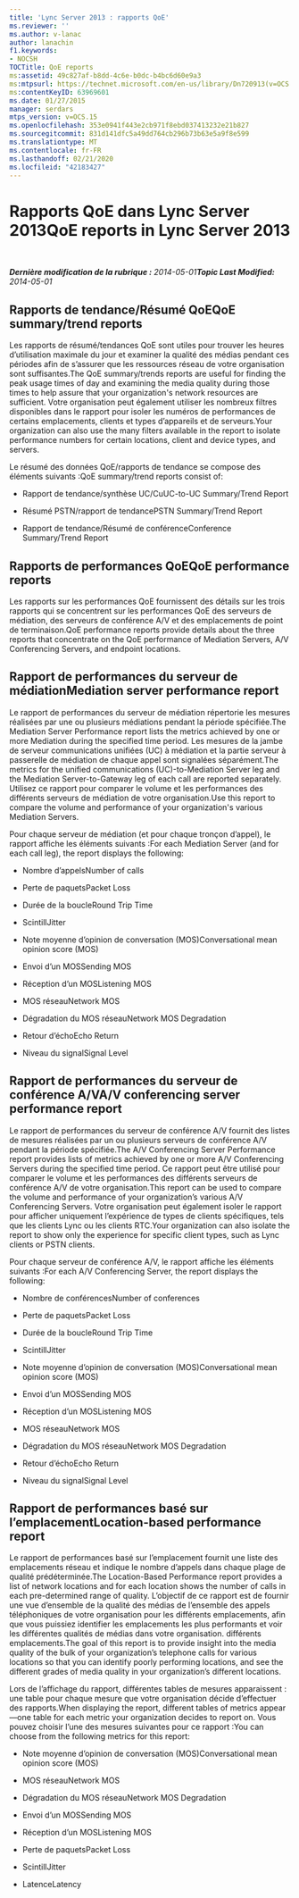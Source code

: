 ```yaml
---
title: 'Lync Server 2013 : rapports QoE'
ms.reviewer: ''
ms.author: v-lanac
author: lanachin
f1.keywords:
- NOCSH
TOCTitle: QoE reports
ms:assetid: 49c827af-b8dd-4c6e-b0dc-b4bc6d60e9a3
ms:mtpsurl: https://technet.microsoft.com/en-us/library/Dn720913(v=OCS.15)
ms:contentKeyID: 63969601
ms.date: 01/27/2015
manager: serdars
mtps_version: v=OCS.15
ms.openlocfilehash: 353e0941f443e2cb971f8ebd037413232e21b827
ms.sourcegitcommit: 831d141dfc5a49dd764cb296b73b63e5a9f8e599
ms.translationtype: MT
ms.contentlocale: fr-FR
ms.lasthandoff: 02/21/2020
ms.locfileid: "42183427"
---
```

<div data-xmlns="http://www.w3.org/1999/xhtml">

<div class="topic" data-xmlns="http://www.w3.org/1999/xhtml" data-msxsl="urn:schemas-microsoft-com:xslt" data-cs="https://msdn.microsoft.com/">

<div data-asp="https://msdn2.microsoft.com/asp">

# <a name="qoe-reports-in-lync-server-2013"></a><span data-ttu-id="18ee7-102">Rapports QoE dans Lync Server 2013</span><span class="sxs-lookup"><span data-stu-id="18ee7-102">QoE reports in Lync Server 2013</span></span>

</div>

<div id="mainSection">

<div id="mainBody">

<span> </span>

<span data-ttu-id="18ee7-103">_**Dernière modification de la rubrique :** 2014-05-01_</span><span class="sxs-lookup"><span data-stu-id="18ee7-103">_**Topic Last Modified:** 2014-05-01_</span></span>

<div>

## <a name="qoe-summarytrend-reports"></a><span data-ttu-id="18ee7-104">Rapports de tendance/Résumé QoE</span><span class="sxs-lookup"><span data-stu-id="18ee7-104">QoE summary/trend reports</span></span>

<span data-ttu-id="18ee7-105">Les rapports de résumé/tendances QoE sont utiles pour trouver les heures d’utilisation maximale du jour et examiner la qualité des médias pendant ces périodes afin de s’assurer que les ressources réseau de votre organisation sont suffisantes.</span><span class="sxs-lookup"><span data-stu-id="18ee7-105">The QoE summary/trends reports are useful for finding the peak usage times of day and examining the media quality during those times to help assure that your organization's network resources are sufficient.</span></span> <span data-ttu-id="18ee7-106">Votre organisation peut également utiliser les nombreux filtres disponibles dans le rapport pour isoler les numéros de performances de certains emplacements, clients et types d’appareils et de serveurs.</span><span class="sxs-lookup"><span data-stu-id="18ee7-106">Your organization can also use the many filters available in the report to isolate performance numbers for certain locations, client and device types, and servers.</span></span>

<span data-ttu-id="18ee7-107">Le résumé des données QoE/rapports de tendance se compose des éléments suivants :</span><span class="sxs-lookup"><span data-stu-id="18ee7-107">QoE summary/trend reports consist of:</span></span>

  - <span data-ttu-id="18ee7-108">Rapport de tendance/synthèse UC/Cu</span><span class="sxs-lookup"><span data-stu-id="18ee7-108">UC-to-UC Summary/Trend Report</span></span>

  - <span data-ttu-id="18ee7-109">Résumé PSTN/rapport de tendance</span><span class="sxs-lookup"><span data-stu-id="18ee7-109">PSTN Summary/Trend Report</span></span>

  - <span data-ttu-id="18ee7-110">Rapport de tendance/Résumé de conférence</span><span class="sxs-lookup"><span data-stu-id="18ee7-110">Conference Summary/Trend Report</span></span>

</div>

<div>

## <a name="qoe-performance-reports"></a><span data-ttu-id="18ee7-111">Rapports de performances QoE</span><span class="sxs-lookup"><span data-stu-id="18ee7-111">QoE performance reports</span></span>

<span data-ttu-id="18ee7-112">Les rapports sur les performances QoE fournissent des détails sur les trois rapports qui se concentrent sur les performances QoE des serveurs de médiation, des serveurs de conférence A/V et des emplacements de point de terminaison.</span><span class="sxs-lookup"><span data-stu-id="18ee7-112">QoE performance reports provide details about the three reports that concentrate on the QoE performance of Mediation Servers, A/V Conferencing Servers, and endpoint locations.</span></span>

</div>

<div>

## <a name="mediation-server-performance-report"></a><span data-ttu-id="18ee7-113">Rapport de performances du serveur de médiation</span><span class="sxs-lookup"><span data-stu-id="18ee7-113">Mediation server performance report</span></span>

<span data-ttu-id="18ee7-114">Le rapport de performances du serveur de médiation répertorie les mesures réalisées par une ou plusieurs médiations pendant la période spécifiée.</span><span class="sxs-lookup"><span data-stu-id="18ee7-114">The Mediation Server Performance report lists the metrics achieved by one or more Mediation during the specified time period.</span></span> <span data-ttu-id="18ee7-115">Les mesures de la jambe de serveur communications unifiées (UC) à médiation et la partie serveur à passerelle de médiation de chaque appel sont signalées séparément.</span><span class="sxs-lookup"><span data-stu-id="18ee7-115">The metrics for the unified communications (UC)-to-Mediation Server leg and the Mediation Server-to-Gateway leg of each call are reported separately.</span></span> <span data-ttu-id="18ee7-116">Utilisez ce rapport pour comparer le volume et les performances des différents serveurs de médiation de votre organisation.</span><span class="sxs-lookup"><span data-stu-id="18ee7-116">Use this report to compare the volume and performance of your organization's various Mediation Servers.</span></span>

<span data-ttu-id="18ee7-117">Pour chaque serveur de médiation (et pour chaque tronçon d’appel), le rapport affiche les éléments suivants :</span><span class="sxs-lookup"><span data-stu-id="18ee7-117">For each Mediation Server (and for each call leg), the report displays the following:</span></span>

  - <span data-ttu-id="18ee7-118">Nombre d’appels</span><span class="sxs-lookup"><span data-stu-id="18ee7-118">Number of calls</span></span>

  - <span data-ttu-id="18ee7-119">Perte de paquets</span><span class="sxs-lookup"><span data-stu-id="18ee7-119">Packet Loss</span></span>

  - <span data-ttu-id="18ee7-120">Durée de la boucle</span><span class="sxs-lookup"><span data-stu-id="18ee7-120">Round Trip Time</span></span>

  - <span data-ttu-id="18ee7-121">Scintill</span><span class="sxs-lookup"><span data-stu-id="18ee7-121">Jitter</span></span>

  - <span data-ttu-id="18ee7-122">Note moyenne d’opinion de conversation (MOS)</span><span class="sxs-lookup"><span data-stu-id="18ee7-122">Conversational mean opinion score (MOS)</span></span>

  - <span data-ttu-id="18ee7-123">Envoi d’un MOS</span><span class="sxs-lookup"><span data-stu-id="18ee7-123">Sending MOS</span></span>

  - <span data-ttu-id="18ee7-124">Réception d’un MOS</span><span class="sxs-lookup"><span data-stu-id="18ee7-124">Listening MOS</span></span>

  - <span data-ttu-id="18ee7-125">MOS réseau</span><span class="sxs-lookup"><span data-stu-id="18ee7-125">Network MOS</span></span>

  - <span data-ttu-id="18ee7-126">Dégradation du MOS réseau</span><span class="sxs-lookup"><span data-stu-id="18ee7-126">Network MOS Degradation</span></span>

  - <span data-ttu-id="18ee7-127">Retour d’écho</span><span class="sxs-lookup"><span data-stu-id="18ee7-127">Echo Return</span></span>

  - <span data-ttu-id="18ee7-128">Niveau du signal</span><span class="sxs-lookup"><span data-stu-id="18ee7-128">Signal Level</span></span>

</div>

<div>

## <a name="av-conferencing-server-performance-report"></a><span data-ttu-id="18ee7-129">Rapport de performances du serveur de conférence A/V</span><span class="sxs-lookup"><span data-stu-id="18ee7-129">A/V conferencing server performance report</span></span>

<span data-ttu-id="18ee7-130">Le rapport de performances du serveur de conférence A/V fournit des listes de mesures réalisées par un ou plusieurs serveurs de conférence A/V pendant la période spécifiée.</span><span class="sxs-lookup"><span data-stu-id="18ee7-130">The A/V Conferencing Server Performance report provides lists of metrics achieved by one or more A/V Conferencing Servers during the specified time period.</span></span> <span data-ttu-id="18ee7-131">Ce rapport peut être utilisé pour comparer le volume et les performances des différents serveurs de conférence A/V de votre organisation.</span><span class="sxs-lookup"><span data-stu-id="18ee7-131">This report can be used to compare the volume and performance of your organization’s various A/V Conferencing Servers.</span></span> <span data-ttu-id="18ee7-132">Votre organisation peut également isoler le rapport pour afficher uniquement l’expérience de types de clients spécifiques, tels que les clients Lync ou les clients RTC.</span><span class="sxs-lookup"><span data-stu-id="18ee7-132">Your organization can also isolate the report to show only the experience for specific client types, such as Lync clients or PSTN clients.</span></span>

<span data-ttu-id="18ee7-133">Pour chaque serveur de conférence A/V, le rapport affiche les éléments suivants :</span><span class="sxs-lookup"><span data-stu-id="18ee7-133">For each A/V Conferencing Server, the report displays the following:</span></span>

  - <span data-ttu-id="18ee7-134">Nombre de conférences</span><span class="sxs-lookup"><span data-stu-id="18ee7-134">Number of conferences</span></span>

  - <span data-ttu-id="18ee7-135">Perte de paquets</span><span class="sxs-lookup"><span data-stu-id="18ee7-135">Packet Loss</span></span>

  - <span data-ttu-id="18ee7-136">Durée de la boucle</span><span class="sxs-lookup"><span data-stu-id="18ee7-136">Round Trip Time</span></span>

  - <span data-ttu-id="18ee7-137">Scintill</span><span class="sxs-lookup"><span data-stu-id="18ee7-137">Jitter</span></span>

  - <span data-ttu-id="18ee7-138">Note moyenne d’opinion de conversation (MOS)</span><span class="sxs-lookup"><span data-stu-id="18ee7-138">Conversational mean opinion score (MOS)</span></span>

  - <span data-ttu-id="18ee7-139">Envoi d’un MOS</span><span class="sxs-lookup"><span data-stu-id="18ee7-139">Sending MOS</span></span>

  - <span data-ttu-id="18ee7-140">Réception d’un MOS</span><span class="sxs-lookup"><span data-stu-id="18ee7-140">Listening MOS</span></span>

  - <span data-ttu-id="18ee7-141">MOS réseau</span><span class="sxs-lookup"><span data-stu-id="18ee7-141">Network MOS</span></span>

  - <span data-ttu-id="18ee7-142">Dégradation du MOS réseau</span><span class="sxs-lookup"><span data-stu-id="18ee7-142">Network MOS Degradation</span></span>

  - <span data-ttu-id="18ee7-143">Retour d’écho</span><span class="sxs-lookup"><span data-stu-id="18ee7-143">Echo Return</span></span>

  - <span data-ttu-id="18ee7-144">Niveau du signal</span><span class="sxs-lookup"><span data-stu-id="18ee7-144">Signal Level</span></span>

</div>

<div>

## <a name="location-based-performance-report"></a><span data-ttu-id="18ee7-145">Rapport de performances basé sur l’emplacement</span><span class="sxs-lookup"><span data-stu-id="18ee7-145">Location-based performance report</span></span>

<span data-ttu-id="18ee7-146">Le rapport de performances basé sur l’emplacement fournit une liste des emplacements réseau et indique le nombre d’appels dans chaque plage de qualité prédéterminée.</span><span class="sxs-lookup"><span data-stu-id="18ee7-146">The Location-Based Performance report provides a list of network locations and for each location shows the number of calls in each pre-determined range of quality.</span></span> <span data-ttu-id="18ee7-147">L’objectif de ce rapport est de fournir une vue d’ensemble de la qualité des médias de l’ensemble des appels téléphoniques de votre organisation pour les différents emplacements, afin que vous puissiez identifier les emplacements les plus performants et voir les différentes qualités de médias dans votre organisation. différents emplacements.</span><span class="sxs-lookup"><span data-stu-id="18ee7-147">The goal of this report is to provide insight into the media quality of the bulk of your organization’s telephone calls for various locations so that you can identify poorly performing locations, and see the different grades of media quality in your organization’s different locations.</span></span>

<span data-ttu-id="18ee7-148">Lors de l’affichage du rapport, différentes tables de mesures apparaissent : une table pour chaque mesure que votre organisation décide d’effectuer des rapports.</span><span class="sxs-lookup"><span data-stu-id="18ee7-148">When displaying the report, different tables of metrics appear—one table for each metric your organization decides to report on.</span></span> <span data-ttu-id="18ee7-149">Vous pouvez choisir l’une des mesures suivantes pour ce rapport :</span><span class="sxs-lookup"><span data-stu-id="18ee7-149">You can choose from the following metrics for this report:</span></span>

  - <span data-ttu-id="18ee7-150">Note moyenne d’opinion de conversation (MOS)</span><span class="sxs-lookup"><span data-stu-id="18ee7-150">Conversational mean opinion score (MOS)</span></span>

  - <span data-ttu-id="18ee7-151">MOS réseau</span><span class="sxs-lookup"><span data-stu-id="18ee7-151">Network MOS</span></span>

  - <span data-ttu-id="18ee7-152">Dégradation du MOS réseau</span><span class="sxs-lookup"><span data-stu-id="18ee7-152">Network MOS Degradation</span></span>

  - <span data-ttu-id="18ee7-153">Envoi d’un MOS</span><span class="sxs-lookup"><span data-stu-id="18ee7-153">Sending MOS</span></span>

  - <span data-ttu-id="18ee7-154">Réception d’un MOS</span><span class="sxs-lookup"><span data-stu-id="18ee7-154">Listening MOS</span></span>

  - <span data-ttu-id="18ee7-155">Perte de paquets</span><span class="sxs-lookup"><span data-stu-id="18ee7-155">Packet Loss</span></span>

  - <span data-ttu-id="18ee7-156">Scintill</span><span class="sxs-lookup"><span data-stu-id="18ee7-156">Jitter</span></span>

  - <span data-ttu-id="18ee7-157">Latence</span><span class="sxs-lookup"><span data-stu-id="18ee7-157">Latency</span></span>

</div>

</div>

<span> </span>

</div>

</div>

</div>

